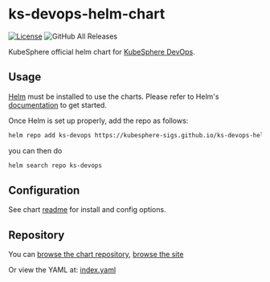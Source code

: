 # ks-devops-helm-chart

[![License](https://img.shields.io/badge/License-Apache%202.0-blue.svg)](https://opensource.org/licenses/Apache-2.0)
![GitHub All Releases](https://img.shields.io/github/downloads/kubesphere-sigs/ks-devops-helm-chart/total)

KubeSphere official helm chart for [KubeSphere DevOps](https://github.com/kubesphere/ks-devops).

## Usage

[Helm](https://helm.sh) must be installed to use the charts.
Please refer to Helm's [documentation](https://helm.sh/docs/) to get started.

Once Helm is set up properly, add the repo as follows:

```bash
helm repo add ks-devops https://kubesphere-sigs.github.io/ks-devops-helm-chart/
```

you can then do

```bash
helm search repo ks-devops
```

## Configuration

See chart [readme](https://github.com/kubesphere-sigs/ks-devops-helm-chart/blob/master/charts/ks-devops/README.md) for install and config options.

## Repository

You can [browse the chart repository](https://github.com/kubesphere-sigs/ks-devops-helm-chart), [browse the site](https://kubesphere-sigs.github.io/ks-devops-helm-chart/) 

Or view the YAML at: [index.yaml](https://kubesphere-sigs.github.io/ks-devops-helm-chart/index.yaml)

